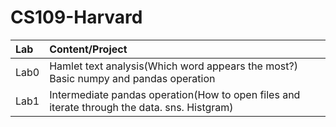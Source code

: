# CS109-Harvard

| Lab | Content/Project|
|:--|:--|
|Lab0|Hamlet text analysis(Which word appears the most?) Basic numpy and pandas operation|
|Lab1|Intermediate pandas operation(How to open files and iterate through the data. sns. Histgram)|

